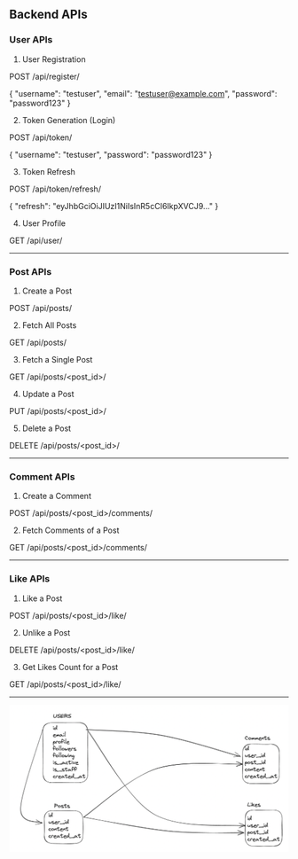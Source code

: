 

## Backend APIs

### User APIs

1. User Registration

POST /api/register/

{
    "username": "testuser",
    "email": "testuser@example.com",
    "password": "password123"
}


2. Token Generation (Login)

POST /api/token/

{
    "username": "testuser",
    "password": "password123"
}


3. Token Refresh

POST /api/token/refresh/

{
    "refresh": "eyJhbGciOiJIUzI1NiIsInR5cCI6IkpXVCJ9..."
}


4. User Profile

GET /api/user/

--- 

### Post APIs

1. Create a Post

POST /api/posts/


2. Fetch All Posts

GET /api/posts/


3. Fetch a Single Post

GET /api/posts/<post_id>/

4. Update a Post

PUT /api/posts/<post_id>/

5. Delete a Post

DELETE /api/posts/<post_id>/

---

### Comment APIs

1. Create a Comment

POST /api/posts/<post_id>/comments/

2. Fetch Comments of a Post

GET /api/posts/<post_id>/comments/

---

### Like APIs

1. Like a Post

POST /api/posts/<post_id>/like/

2. Unlike a Post

DELETE /api/posts/<post_id>/like/

3. Get Likes Count for a Post

GET /api/posts/<post_id>/like/


---

![alt text](basic_flow.png)